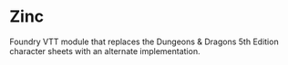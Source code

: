 # Zinc
Foundry VTT module that replaces the Dungeons & Dragons 5th Edition character sheets with an alternate implementation.


